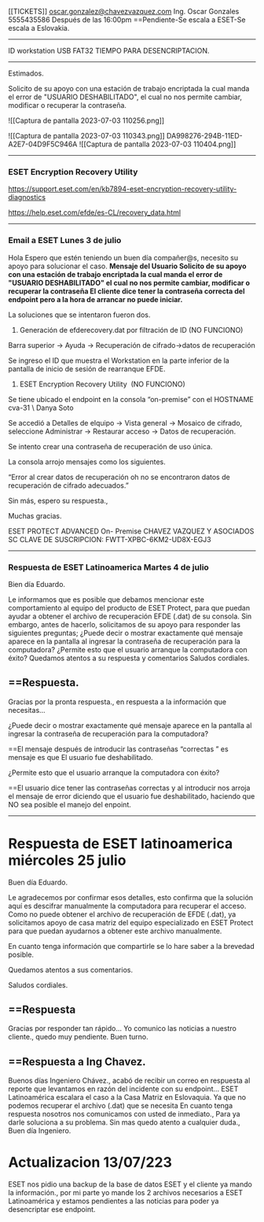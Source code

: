 [[TICKETS]]
oscar.gonzalez@chavezvazquez.com
Ing. Oscar Gonzales
5555435586
Después de las 16:00pm
==Pendiente-Se escala a ESET-Se escala a Eslovakia.

---
ID workstation 
USB FAT32
TIEMPO PARA DESENCRIPTACION.

---

Estimados.

Solicito de su apoyo con una estación de trabajo encriptada la cual manda el error de "USUARIO DESHABILITADO", el cual no nos permite cambiar, modificar o recuperar la contraseña.

![[Captura de pantalla 2023-07-03 110256.png]]

![[Captura de pantalla 2023-07-03 110343.png]]
DA998276-294B-11ED-A2E7-04D9F5C946A
![[Captura de pantalla 2023-07-03 110404.png]]

---

### ESET Encryption Recovery Utility

https://support.eset.com/en/kb7894-eset-encryption-recovery-utility-diagnostics

https://help.eset.com/efde/es-CL/recovery_data.html

---
### Email a ESET Lunes 3 de julio

Hola Espero que estén teniendo un buen día compañer@s, necesito su apoyo para solucionar el caso.
**Mensaje del Usuario
Solicito de su apoyo con una estación de trabajo encriptada la cual manda el error de "USUARIO DESHABILITADO"
el cual no nos permite cambiar, modificar o recuperar la contraseña
El cliente dice tener la contraseña correcta del endpoint pero a la hora de arrancar no puede iniciar.**

La soluciones que se intentaron fueron dos.

1. Generación de efderecovery.dat por filtración de ID (NO FUNCIONO)

Barra superior -> Ayuda -> Recuperación de cifrado->datos de recuperación

Se ingreso el ID que muestra el Workstation en la parte inferior de la pantalla de inicio de sesión de rearranque EFDE.

1. ESET Encryption Recovery Utility  (NO FUNCIONO)

Se tiene ubicado el endpoint en la consola “on-premise” con el HOSTNAME cva-31 \ Danya Soto

Se accedió a Detalles de elquipo -> Vista general -> Mosaico de cifrado, seleccione Administrar -> Restaurar acceso -> Datos de recuperación.

Se intento crear una contraseña de recuperación de uso única.

La consola arrojo mensajes como los siguientes.

“Error al crear datos de recuperación oh no se encontraron datos de recuperación de cifrado adecuados.”

Sin más, espero su respuesta.,

Muchas gracias.

ESET PROTECT ADVANCED On- Premise
CHAVEZ VAZQUEZ Y ASOCIADOS SC
CLAVE DE SUSCRIPCION: FWTT-XPBC-6KM2-UD8X-EGJ3

---
### Respuesta de ESET Latinoamerica Martes 4 de julio

Bien día Eduardo.

Le informamos que es posible que debamos mencionar este comportamiento al equipo del producto de ESET Protect, para que puedan ayudar a obtener el archivo de recuperación EFDE (.dat) de su consola.
Sin embargo, antes de hacerlo, solicitamos de su apoyo para responder las siguientes preguntas;
¿Puede decir o mostrar exactamente qué mensaje aparece en la pantalla al ingresar la contraseña de recuperación para la computadora?
¿Permite esto que el usuario arranque la computadora con éxito?
Quedamos atentos a su respuesta y comentarios
Saludos cordiales.

## ==Respuesta.

Gracias por la pronta respuesta., en respuesta a la información que necesitas...

¿Puede decir o mostrar exactamente qué mensaje aparece en la pantalla al ingresar la contraseña de recuperación para la computadora?

==El mensaje después de introducir las contraseñas “correctas ” es mensaje es que El usuario fue deshabilitado.

¿Permite esto que el usuario arranque la computadora con éxito?

==El usuario dice tener las contraseñas correctas y al introducir nos arroja el mensaje de error diciendo que el usuario fue deshabilitado, haciendo que NO sea posible el manejo del enpoint.

---
# Respuesta de ESET latinoamerica miércoles 25 julio 

Buen día Eduardo.  
  
Le agradecemos por confirmar esos detalles, esto confirma que la solución aquí es descifrar manualmente la computadora para recuperar el acceso.  
Como no puede obtener el archivo de recuperación de EFDE (.dat), ya solicitamos apoyo de casa matriz del equipo especializado en ESET Protect para que puedan ayudarnos a obtener este archivo manualmente.

En cuanto tenga información que compartirle se lo hare saber a la brevedad posible.

Quedamos atentos a sus comentarios.

Saludos cordiales.

## ==Respuesta

Gracias por responder tan rápido... 
Yo comunico las noticias a nuestro cliente., quedo muy pendiente.
Buen turno.

## ==Respuesta a Ing Chavez.

Buenos días Ingeniero Chávez., acabó de recibir un correo en respuesta al reporte que levantamos en razón del incidente con su endpoint…
ESET Latinoamérica escalara el caso a la Casa Matriz en Eslovaquia.
Ya que no podemos recuperar el archivo (.dat) que se necesita
En cuanto tenga respuesta nosotros nos comunicamos con usted de inmediato., Para ya darle soluciona a su problema.
Sin mas quedo atento a cualquier duda., Buen día Ingeniero.

# Actualizacion 13/07/223

ESET nos pidio una backup de la base de datos ESET y el cliente ya mando la información., por mi parte yo mande los 2 archivos necesarios a ESET Latinoamérica y estamos pendientes a las noticias para poder ya desencriptar ese endpoint.